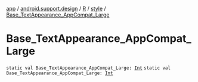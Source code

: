 [app](../../../index.md) / [android.support.design](../../index.md) / [R](../index.md) / [style](index.md) / [Base_TextAppearance_AppCompat_Large](./-base_-text-appearance_-app-compat_-large.md)

# Base_TextAppearance_AppCompat_Large

`static val Base_TextAppearance_AppCompat_Large: `[`Int`](https://kotlinlang.org/api/latest/jvm/stdlib/kotlin/-int/index.html)
`static val Base_TextAppearance_AppCompat_Large: `[`Int`](https://kotlinlang.org/api/latest/jvm/stdlib/kotlin/-int/index.html)